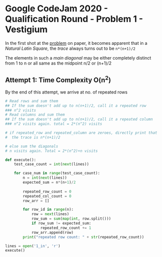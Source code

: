 # Google CodeJam 2020 - Qualification Round - Problem 1 - Vestigium

In the first shot at the [problem](https://codingcompetitions.withgoogle.com/codejam/round/000000000019fd27/000000000020993c#problem) on paper, it becomes apparent that in a _Natural Latin Square_, the _trace_ always turns out to be `n*(n+1)/2`

The elements in such a _main diagonal_ may be either completely distinct from 1 to n or all same as the midpoint n/2 or (n+1)/2

## Attempt 1: Time Complexity O(n<sup>2</sup>)

By the end of this attempt, we arrive at no. of repeated rows

````python
# Read rows and sum them
## If the sum doesn't add up to n(n+1)/2, call it a repeated row
### n^2 visits
# Read columns and sum them
## If the sum doesn't add up to n(n+1)/2, call it a repeated column
### n^2 visits again. total = 2*(n^2) visits

# if repeated_row and repeated_column are zeroes, directly print that
#  the trace is n*(n+1)/2

# else sum the diagonals
# n visits again. Total = 2*(n^2)+n visits

def execute():
    test_case_count = int(next(lines))

    for case_num in range(test_case_count):
        n = int(next(lines))
        expected_sum = n*(n+1)/2
        
        repeated_row_count = 0
        repeated_col_count = 0
        row_arr = []

        for row_id in range(n):
            row = next(lines)
            row_sum = sum(map(int, row.split()))
            if row_sum != expected_sum:
                repeated_row_count += 1
            row_arr.append(row)
        print("repeated row count: " + str(repeated_row_count))

lines = open('1_in', 'r')
execute()
````

